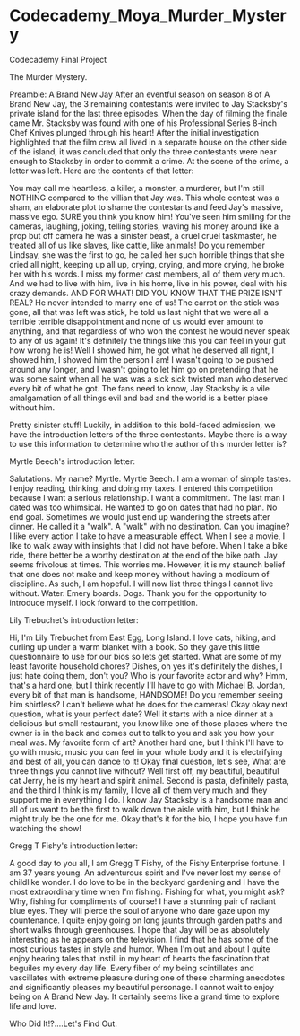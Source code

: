 # Codecademy_Moya_Murder_Mystery

Codecademy Final Project

The Murder Mystery.

Preamble: A Brand New Jay
After an eventful season on season 8 of A Brand New Jay, the 3 remaining contestants were invited to Jay Stacksby's private island for the last three episodes. When the day of filming the finale came Mr. Stacksby was found with one of his Professional Series 8-inch Chef Knives plunged through his heart! After the initial investigation highlighted that the film crew all lived in a separate house on the other side of the island, it was concluded that only the three contestants were near enough to Stacksby in order to commit a crime. At the scene of the crime, a letter was left. Here are the contents of that letter:

You may call me heartless, a killer, a monster, a murderer, but I'm still NOTHING compared to the villian that Jay was. This whole contest was a sham, an elaborate plot to shame the contestants and feed Jay's massive, massive ego. SURE you think you know him! You've seen him smiling for the cameras, laughing, joking, telling stories, waving his money around like a prop but off camera he was a sinister beast, a cruel cruel taskmaster, he treated all of us like slaves, like cattle, like animals! Do you remember Lindsay, she was the first to go, he called her such horrible things that she cried all night, keeping up all up, crying, crying, and more crying, he broke her with his words. I miss my former cast members, all of them very much. And we had to live with him, live in his home, live in his power, deal with his crazy demands. AND FOR WHAT! DID YOU KNOW THAT THE PRIZE ISN'T REAL? He never intended to marry one of us! The carrot on the stick was gone, all that was left was stick, he told us last night that we were all a terrible terrible disappointment and none of us would ever amount to anything, and that regardless of who won the contest he would never speak to any of us again! It's definitely the things like this you can feel in your gut how wrong he is! Well I showed him, he got what he deserved all right, I showed him, I showed him the person I am! I wasn't going to be pushed around any longer, and I wasn't going to let him go on pretending that he was some saint when all he was was a sick sick twisted man who deserved every bit of what he got. The fans need to know, Jay Stacksby is a vile amalgamation of all things evil and bad and the world is a better place without him.

Pretty sinister stuff! Luckily, in addition to this bold-faced admission, we have the introduction letters of the three contestants. Maybe there is a way to use this information to determine who the author of this murder letter is?

Myrtle Beech's introduction letter:

Salutations. My name? Myrtle. Myrtle Beech. I am a woman of simple tastes. I enjoy reading, thinking, and doing my taxes. I entered this competition because I want a serious relationship. I want a commitment. The last man I dated was too whimsical. He wanted to go on dates that had no plan. No end goal. Sometimes we would just end up wandering the streets after dinner. He called it a "walk". A "walk" with no destination. Can you imagine? I like every action I take to have a measurable effect. When I see a movie, I like to walk away with insights that I did not have before. When I take a bike ride, there better be a worthy destination at the end of the bike path. Jay seems frivolous at times. This worries me. However, it is my staunch belief that one does not make and keep money without having a modicum of discipline. As such, I am hopeful. I will now list three things I cannot live without. Water. Emery boards. Dogs. Thank you for the opportunity to introduce myself. I look forward to the competition.

Lily Trebuchet's introduction letter:

Hi, I'm Lily Trebuchet from East Egg, Long Island. I love cats, hiking, and curling up under a warm blanket with a book. So they gave this little questionnaire to use for our bios so lets get started. What are some of my least favorite household chores? Dishes, oh yes it's definitely the dishes, I just hate doing them, don't you? Who is your favorite actor and why? Hmm, that's a hard one, but I think recently I'll have to go with Michael B. Jordan, every bit of that man is handsome, HANDSOME! Do you remember seeing him shirtless? I can't believe what he does for the cameras! Okay okay next question, what is your perfect date? Well it starts with a nice dinner at a delicious but small restaurant, you know like one of those places where the owner is in the back and comes out to talk to you and ask you how your meal was. My favorite form of art? Another hard one, but I think I'll have to go with music, music you can feel in your whole body and it is electrifying and best of all, you can dance to it! Okay final question, let's see, What are three things you cannot live without? Well first off, my beautiful, beautiful cat Jerry, he is my heart and spirit animal. Second is pasta, definitely pasta, and the third I think is my family, I love all of them very much and they support me in everything I do. I know Jay Stacksby is a handsome man and all of us want to be the first to walk down the aisle with him, but I think he might truly be the one for me. Okay that's it for the bio, I hope you have fun watching the show!

Gregg T Fishy's introduction letter:

A good day to you all, I am Gregg T Fishy, of the Fishy Enterprise fortune. I am 37 years young. An adventurous spirit and I've never lost my sense of childlike wonder. I do love to be in the backyard gardening and I have the most extraordinary time when I'm fishing. Fishing for what, you might ask? Why, fishing for compliments of course! I have a stunning pair of radiant blue eyes. They will pierce the soul of anyone who dare gaze upon my countenance. I quite enjoy going on long jaunts through garden paths and short walks through greenhouses. I hope that Jay will be as absolutely interesting as he appears on the television. I find that he has some of the most curious tastes in style and humor. When I'm out and about I quite enjoy hearing tales that instill in my heart of hearts the fascination that beguiles my every day life. Every fiber of my being scintillates and vascillates with extreme pleasure during one of these charming anecdotes and significantly pleases my beautiful personage. I cannot wait to enjoy being on A Brand New Jay. It certainly seems like a grand time to explore life and love.

Who Did It!?....Let's Find Out.
